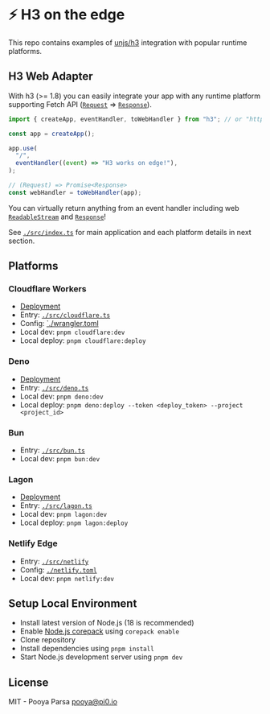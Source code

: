 # ⚡️ H3 on the edge

This repo contains examples of [unjs/h3](https://github.com/unjs/h3) integration with popular runtime platforms.

## H3 Web Adapter

With h3 (>= 1.8) you can easily integrate your app with any runtime platform supporting Fetch API ([`Request`](https://developer.mozilla.org/en-US/docs/Web/API/Request) => [`Response`](https://developer.mozilla.org/en-US/docs/Web/API/Response)).

```ts
import { createApp, eventHandler, toWebHandler } from "h3"; // or "https://esm.sh/h3@1.8.0"

const app = createApp();

app.use(
  "/",
  eventHandler((event) => "H3 works on edge!"),
);

// (Request) => Promise<Response>
const webHandler = toWebHandler(app);
```

You can virtually return anything from an event handler including web [`ReadableStream`](https://developer.mozilla.org/en-US/docs/Web/API/ReadableStream) and [`Response`](https://developer.mozilla.org/en-US/docs/Web/API/Response)!

See [`./src/index.ts`](./src/index.ts) for main application and each platform details in next section.

## Platforms

### Cloudflare Workers

- [Deployment](https://h3-on-edge.pi0.workers.dev/)
- Entry: [`./src/cloudflare.ts`](./src/cloudflare.ts)
- Config: [`./wrangler.toml](./wrangler.toml)
- Local dev: `pnpm cloudflare:dev`
- Local deploy: `pnpm cloudflare:deploy`

### Deno

- [Deployment](https://h3-on-edge.deno.dev/)
- Entry: [`./src/deno.ts`](./src/deno.ts)
- Local dev: `pnpm deno:dev`
- Local deploy: `pnpm deno:deploy --token <deploy_token> --project <project_id>`

### Bun

- Entry: [`./src/bun.ts`](./src/bun.ts)
- Local dev: `pnpm bun:dev`

### Lagon

- [Deployment](https://h3-on-edge.lagon.dev)
- Entry: [`./src/lagon.ts`](./src/lagon.ts)
- Local dev: `pnpm lagon:dev`
- Local deploy: `pnpm lagon:deploy`

### Netlify Edge

- Entry: [`./src/netlify`](./src/netlify/index.ts)
- Config: [`./netlify.toml`](./netlify.toml)
- Local dev: `pnpm netlify:dev`

## Setup Local Environment

- Install latest version of Node.js (18 is recommended)
- Enable [Node.js corepack](https://nodejs.org/api/corepack.html) using `corepack enable`
- Clone repository
- Install dependencies using `pnpm install`
- Start Node.js development server using `pnpm dev`

## License

MIT - Pooya Parsa <pooya@pi0.io>
